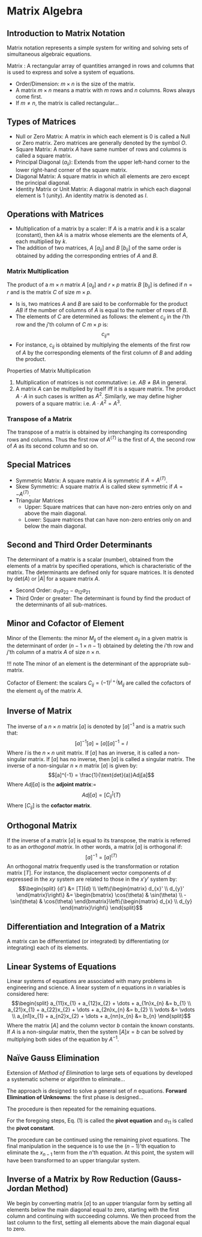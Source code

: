 <!-- 20230119T08:26 -->
# Matrix Algebra
## Introduction to Matrix Notation
Matrix notation represents a simple system for writing and solving sets of simultaneous algebraic equations.

Matrix
: A rectangular array of quantities arranged in rows and columns that is used to express and solve a system of equations.

- Order/Dimension: $m \times n$ is the size of the matrix.
- A matrix $m \times n$ means a matrix with $m$ rows and $n$ columns. Rows always come first.
- If $m \neq n$, the matrix is called rectangular...

## Types of Matrices
- Null or Zero Matrix: A matrix in which each element is 0 is called a Null or Zero matrix. Zero matrices are generally denoted by the symbol $O$.
- Square Matrix: A matrix $A$ have same number of rows and columns is called a square matrix.
- Principal Diagonal ($a_{ii}$): Extends from the upper left-hand corner to the lower right-hand corner of the square matrix.
- Diagonal Matrix: A square matrix in which all elements are zero except the principal diagonal.
- Identity Matrix or Unit Matrix: A diagonal matrix in which each diagonal element is 1 (unity). An identity matrix is denoted as $I$.

## Operations with Matrices
- Multiplication of a matrix by a scaler: If $A$ is a matrix and $k$ is a scalar (constant), then $kA$ is a matrix whose elements are the elements of $A$, each multiplied by $k$.
- The addition of two matrices, $A$ [$a_{ij}$] and $B$ [$b_{ij}$] of the same order is obtained by adding the corresponding entries of $A$ and $B$.
### Matrix Multiplication
The product of a $m \times n$ matrix $A$ [$a_{ij}$] and $r \times p$ matrix $B$ [$b_{ij}$] is defined if $n = r$ and is the matrix $C$ of size $m \times p$.
- Is is, two matrices $A$ and $B$ are said to be conformable for the product $AB$ if the number of columns of $A$ is equal to the number of rows of $B$.
- The elements of $C$ are determined as follows: the element $c_{ij}$ in the $i$'th row and the $j$'th column of $C$ $m \times p$ is: $$c_{ij} = $$
- For instance, $c_{ij}$ is obtained by multiplying the elements of the first row of $A$ by the corresponding elements of the first column of $B$ and adding the product.

Properties of Matrix Multiplication
1. Multiplication of matrices is not commutative: i.e. $AB \neq BA$ in general.
2. A matrix $A$ can be multiplied by itself iff it is a square matrix. The product $A \cdot A$ in such cases is written as $A^{2}$. Similarly, we may define higher powers of a square matrix: i.e. $A \cdot A^{2} = A^{3}$.

### Transpose of a Matrix
The transpose of a matrix is obtained by interchanging its corresponding rows and columns.
Thus the first row of $A^{(T)}$ is the first of $A$, the second row of $A$ as its second column and so on.

## Special Matrices
- Symmetric Matrix: A square matrix $A$ is symmetric if $A = A^{(T)}$.
- Skew Symmetric: A square matrix $A$ is called skew symmetric if $A = -A^{(T)}$.
- Triangular Matrices
  - Upper: Square matrices that can have non-zero entries only on and above the main diagonal.
  - Lower: Square matrices that can have non-zero entries only on and below the main diagonal.

## Second and Third Order Determinants
The determinant of a matrix is a scalar (number), obtained from the elements of a matrix by specified operations, which is characteristic of the matrix.
The determinants are defined only for square matrices.
It is denoted by $\text{det}(A)$ or $|A|$ for a square matrix $A$.
- Second Order: $a_{11}a_{22} - a_{12}a_{21}$
- Third Order or greater: The determinant is found by find the product of the determinants of all sub-matrices.

## Minor and Cofactor of Element
Minor of the Elements: the minor $M_{ij}$ of the element $a_{ij}$ in a given matrix is the determinant of order ($n - 1 \times n - 1$) obtained by deleting the $i$'th row and $j$'th column of a matrix $A$ of size $n \times n$.

!!! note
    The minor of an element is the determinant of the appropriate sub-matrix.

Cofactor of Element: the scalars $C_{ij} = (-1)^{i + j}M_{ij}$ are called the cofactors of the element $a_{ij}$ of the matrix $A$.

## Inverse of Matrix
The inverse of a $n \times n$ matrix $[a]$ is denoted by $[a]^{-1}$ and is a matrix such that: $$[a]^{-1}[a] = [a][a]^{-1} = I$$
Where $I$ is the $n \times n$ unit matrix.
If $[a]$ has an inverse, it is called a non-singular matrix.
If $[a]$ has no inverse, then $[a]$ is called a singular matrix.
The inverse of a non-singular $n \times n$ matrix $[a]$ is given by: $$[a]^{-1} = \frac{1}{\text{det}(a)}Adj[a]$$
Where $Adj[a]$ is the **adjoint matrix**:= $$Adj[a] = [C_{ij}^]{(T)}$$
Where $[C_{ij}]$ is the **cofactor matrix**.

## Orthogonal Matrix
If the inverse of a matrix $[a]$ is equal to its transpose, the matrix is referred to as an *orthogonal matrix*.
In other words, a matrix $[a]$ is orthogonal if: $$[a]^{-1} = [a]^{(T)}$$
An orthogonal matrix frequently used is the transformation or rotation matrix $[T]$.
For instance, the displacement vector components of $d$ expressed in the $xy$ system are related to those in the $x'y'$ system by: $$\begin{split}
{d'} &= [T]{d} \\
\left\{\begin{matrix}
d_{x}' \\
d_{y}'
\end{matrix}\right\} &= \begin{bmatrix}
\cos(\theta) & \sin(\theta) \\
-\sin(\theta) & \cos(\theta)
\end{bmatrix}\left\{\begin{matrix}
d_{x} \\
d_{y}
\end{matrix}\right\}
\end{split}$$

## Differentiation and Integration of a Matrix
A matrix can be differentiated (or integrated) by differentiating (or integrating) each of its elements.

## Linear Systems of Equations
Linear systems of equations are associated with many problems in engineering and science.
A linear system of $n$ equations in $n$ variables is considered here:
$$\begin{split}
a_{11}x_{1} + a_{12}x_{2} + \dots + a_{1n}x_{n} &= b_{1} \\
a_{21}x_{1} + a_{22}x_{2} + \dots + a_{2n}x_{n} &= b_{2} \\
\vdots &= \vdots \\
a_{n1}x_{1} + a_{n2}x_{2} + \dots + a_{nn}x_{n} &= b_{n}
\end{split}$$
Where the matrix $[A]$ and the column vector ${b}$ contain the known constants.
If $A$ is a non-singular matrix, then the system $[A]{x} = {b}$ can be solved by multiplying both sides of the equation by $A^{-1}$.

## Naïve Gauss Elimination
Extension of *Method of Elimination* to large sets of equations by developed a systematic scheme or algorithm to eliminate...

The approach is designed to solve a general set of $n$ equations.
**Forward Elimination of Unknowns**: the first phase is designed...

The procedure is then repeated for the remaining equations.

For the foregoing steps, Eq. (1) is called the **pivot equation** and $a_{11}$ is called the **pivot constant**.

The procedure can be continued using the remaining pivot equations.
The final manipulation in the sequence is to use the $(n - 1)$'th equation to eliminate the $x_{n - 1}$ term from the $n$'th equation.
At this point, the system will have been transformed to an upper triangular system.

## Inverse of a Matrix by Row Reduction (Gauss-Jordan Method)
We begin by converting matrix $[a]$ to an upper triangular form by setting all elements below the main diagonal equal to zero, starting with the first column and continuing with succeeding columns.
We then proceed from the last column to the first, setting all elements above the main diagonal equal to zero.
